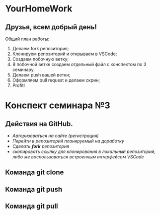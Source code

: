 # YourHomeWork

## Друзья, всем добрый день! 
Общий план работы:
1. Делаем fork репозитория;
2. Клонируем репозиторий и открываем в VSCode;
3. Создаем побочную ветку;
4. В побочной ветке создаем отдельный файл с конспектом по 3 семинару.
5. Делаем push вашей ветки;
6. Оформляем pull request и делаем скрин;
7. Profit!

# Конспект семинара №3

## Действия на GitHub.
* *Авторизоваться на сайте (регистрация)*
* *Перейти в репозиторий планируемый на доработку*
* *Сделать *__fork__* репозитория*
* *скопировать ссылку для клонирования в локальный репозиторий, либо же воспользоваться встроенным интерфейсом VSCode*

## Команда git clone

## Команда git push

## Команда git pull
